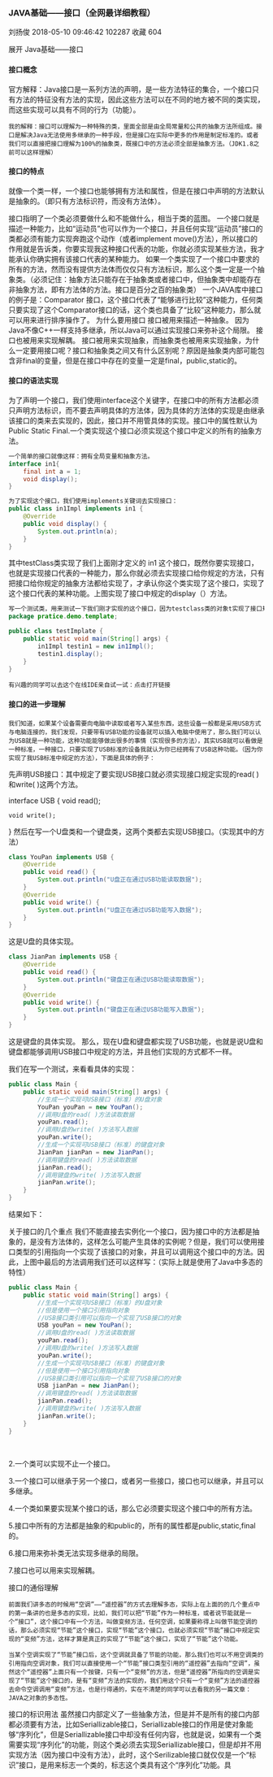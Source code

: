 ### JAVA基础——接口（全网最详细教程）

刘扬俊 2018-05-10 09:46:42  102287  收藏 604

展开
                                   Java基础——接口



#### 接口概念

​    官方解释：Java接口是一系列方法的声明，是一些方法特征的集合，一个接口只有方法的特征没有方法的实现，因此这些方法可以在不同的地方被不同的类实现，而这些实现可以具有不同的行为（功能）。

    我的解释：接口可以理解为一种特殊的类，里面全部是由全局常量和公共的抽象方法所组成。接口是解决Java无法使用多继承的一种手段，但是接口在实际中更多的作用是制定标准的。或者我们可以直接把接口理解为100%的抽象类，既接口中的方法必须全部是抽象方法。（JDK1.8之前可以这样理解）

 

#### 接口的特点

​    就像一个类一样，一个接口也能够拥有方法和属性，但是在接口中声明的方法默认是抽象的。（即只有方法标识符，而没有方法体）。

 

接口指明了一个类必须要做什么和不能做什么，相当于类的蓝图。
一个接口就是描述一种能力，比如“运动员”也可以作为一个接口，并且任何实现“运动员”接口的类都必须有能力实现奔跑这个动作（或者implement move()方法），所以接口的作用就是告诉类，你要实现我这种接口代表的功能，你就必须实现某些方法，我才能承认你确实拥有该接口代表的某种能力。
如果一个类实现了一个接口中要求的所有的方法，然而没有提供方法体而仅仅只有方法标识，那么这个类一定是一个抽象类。（必须记住：抽象方法只能存在于抽象类或者接口中，但抽象类中却能存在非抽象方法，即有方法体的方法。接口是百分之百的抽象类）
一个JAVA库中接口的例子是：Comparator 接口，这个接口代表了“能够进行比较”这种能力，任何类只要实现了这个Comparator接口的话，这个类也具备了“比较”这种能力，那么就可以用来进行排序操作了。
为什么要用接口
    接口被用来描述一种抽象。
因为Java不像C++一样支持多继承，所以Java可以通过实现接口来弥补这个局限。
接口也被用来实现解耦。
接口被用来实现抽象，而抽象类也被用来实现抽象，为什么一定要用接口呢？接口和抽象类之间又有什么区别呢？原因是抽象类内部可能包含非final的变量，但是在接口中存在的变量一定是final，public,static的。



#### 接口的语法实现

​    为了声明一个接口，我们使用interface这个关键字，在接口中的所有方法都必须只声明方法标识，而不要去声明具体的方法体，因为具体的方法体的实现是由继承该接口的类来去实现的，因此，接口并不用管具体的实现。接口中的属性默认为Public Static Final.一个类实现这个接口必须实现这个接口中定义的所有的抽象方法。

```java
一个简单的接口就像这样：拥有全局变量和抽象方法。
interface in1{
    final int a = 1;
    void display();
}
```

```java
为了实现这个接口，我们使用implements关键词去实现接口：
public class in1Impl implements in1 {
    @Override
    public void display() {
        System.out.println(a);
    }
}
```

其中testClass类实现了我们上面刚才定义的 in1 这个接口，既然你要实现接口，也就是实现接口代表的一种能力，那么你就必须去实现接口给你规定的方法，只有把接口给你规定的抽象方法都给实现了，才承认你这个类实现了这个接口，实现了这个接口代表的某种功能。上图实现了接口中规定的display（）方法。

```java
写一个测试类，用来测试一下我们刚才实现的这个接口，因为testclass类的对象t实现了接口规定的display方法，那么自然而然就可以调用display（）方法咯。
package pratice.demo.template;

public class testImplate {
    public static void main(String[] args) {
        in1Impl testin1 = new in1Impl();
        testin1.display();
    }
}

```



    有兴趣的同学可以去这个在线IDE亲自试一试：点击打开链接

 



#### 接口的进一步理解


    我们知道，如果某个设备需要向电脑中读取或者写入某些东西，这些设备一般都是采用USB方式与电脑连接的，我们发现，只要带有USB功能的设备就可以插入电脑中使用了，那么我们可以认为USB就是一种功能，这种功能能够做出很多的事情（实现很多的方法），其实USB就可以看做是一种标准，一种接口，只要实现了USB标准的设备我就认为你已经拥有了USB这种功能。（因为你实现了我USB标准中规定的方法），下面是具体的例子：

 


先声明USB接口：其中规定了要实现USB接口就必须实现接口规定实现的read( )和write( )这两个方法。

interface USB {
    void read();

    void write();
}
然后在写一个U盘类和一个键盘类，这两个类都去实现USB接口。（实现其中的方法）

```java
class YouPan implements USB {
    @Override
    public void read() {
        System.out.println("U盘正在通过USB功能读取数据");
    }
    @Override
    public void write() {
        System.out.println("U盘正在通过USB功能写入数据");
    }
}
```



这是U盘的具体实现。

```java
class JianPan implements USB {
    @Override
    public void read() {
        System.out.println("键盘正在通过USB功能读取数据");
    }
    @Override
    public void write() {
        System.out.println("键盘正在通过USB功能写入数据");
    }
}
```




这是键盘的具体实现。
    那么，现在U盘和键盘都实现了USB功能，也就是说U盘和键盘都能够调用USB接口中规定的方法，并且他们实现的方式都不一样。

我们在写一个测试，来看看具体的实现：

```java
public class Main {
    public static void main(String[] args) {
        //生成一个实现可USB接口（标准）的U盘对象
        YouPan youPan = new YouPan();
        //调用U盘的read( )方法读取数据
        youPan.read();
        //调用U盘的write( )方法写入数据
        youPan.write();
        //生成一个实现可USB接口（标准）的键盘对象
        JianPan jianPan = new JianPan();
        //调用键盘的read( )方法读取数据
        jianPan.read();
        //调用键盘的write( )方法写入数据
        jianPan.write();
    }
}
```

 

结果如下：

关于接口的几个重点
我们不能直接去实例化一个接口，因为接口中的方法都是抽象的，是没有方法体的，这样怎么可能产生具体的实例呢？但是，我们可以使用接口类型的引用指向一个实现了该接口的对象，并且可以调用这个接口中的方法。因此，上图中最后的方法调用我们还可以这样写：（实际上就是使用了Java中多态的特性）

```java
public class Main {
    public static void main(String[] args) {
        //生成一个实现可USB接口（标准）的U盘对象
        //但是使用一个接口引用指向对象
        //USB接口类引用可以指向一个实现了USB接口的对象
        USB youPan = new YouPan();
        //调用U盘的read( )方法读取数据
        youPan.read();
        //调用U盘的write( )方法写入数据
        youPan.write();
        //生成一个实现可USB接口（标准）的键盘对象
        //但是使用一个接口引用指向对象
        //USB接口类引用可以指向一个实现了USB接口的对象
        USB jianPan = new JianPan();
        //调用键盘的read( )方法读取数据
        jianPan.read();
        //调用键盘的write( )方法写入数据
        jianPan.write();
    }
}                                                   
```

​                                                                                  


 2.一个类可以实现不止一个接口。

 

3.一个接口可以继承于另一个接口，或者另一些接口，接口也可以继承，并且可以多继承。

4.一个类如果要实现某个接口的话，那么它必须要实现这个接口中的所有方法。

5.接口中所有的方法都是抽象的和public的，所有的属性都是public,static,final的。

6.接口用来弥补类无法实现多继承的局限。

7.接口也可以用来实现解耦。

接口的通俗理解


    前面我们讲多态的时候用“空调”——“遥控器”的方式去理解多态，实际上在上面的的几个重点中的第一条讲的也是多态的实现，比如，我们可以把“节能”作为一种标准，或者说节能就是一个“接口”，这个接口中有一个方法，叫做变频方法，任何空调，如果要称得上叫做节能空调的话，那么必须实现“节能”这个接口，实现“节能”这个接口，也就必须实现“节能”接口中规定实现的“变频”方法，这样才算是真正的实现了“节能”这个接口，实现了“节能”这个功能。
    
    当某个空调实现了“节能”接口后，这个空调就具备了节能的功能，那么我们也可以不用空调类的引用指向空调对象，我们可以直接使用一个“节能”接口类型引用的“遥控器”去指向“空调”，虽然这个“遥控器”上面只有一个按键，只有一个“变频”的方法，但是“遥控器”所指向的空调是实现了“节能”这个接口的，是有“变频”方法的实现的，我们用这个只有一个“变频”方法的遥控器去命令空调调用“变频”方法，也是行得通的，实在不清楚的同学可以去看我的另一篇文章：JAVA之对象的多态性。

 



接口的标识用法
    虽然接口内部定义了一些抽象方法，但是并不是所有的接口内部都必须要有方法，比如Seriallizable接口，Seriallizable接口的作用是使对象能够“序列化”，但是Seriallizable接口中却没有任何内容，也就是说，如果有一个类需要实现“序列化”的功能，则这个类必须去实现Seriallizable接口，但是却并不用实现方法（因为接口中没有方法），此时，这个Serilizable接口就仅仅是一个“标识”接口，是用来标志一个类的，标志这个类具有这个“序列化”功能。具